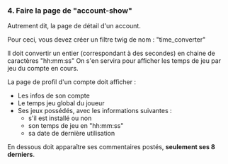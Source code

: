 
### 4. Faire la page de "account-show"

Autrement dit, la page de détail d'un account.

Pour ceci, vous devez créer un filtre twig de nom : "time_converter"

Il doit convertir un entier (correspondant à des secondes) en chaine de caractères "hh:mm:ss"
On s'en servira pour afficher les temps de jeu par jeu du compte en cours.

La page de profil d'un compte doit afficher :

- Les infos de son compte
- Le temps jeu global du joueur
- Ses jeux possédés, avec les informations suivantes :
  - s'il est installé ou non
  - son temps de jeu en "hh:mm:ss"
  - sa date de dernière utilisation

En dessous doit apparaître ses commentaires postés, **seulement ses 8 derniers**.

